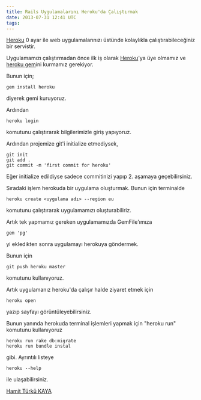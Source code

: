 ```yaml
---
title: Rails Uygulamalarını Heroku'da Çalıştırmak
date: 2013-07-31 12:41 UTC
tags:
---
```


[Heroku][1] 0 ayar ile web uygulamalarınızı üstünde kolaylıkla çalıştırabileceğiniz bir servistir.

Uygulamamızı çalıştırmadan önce ilk iş olarak [Heroku][1]'ya üye olmamız ve [heroku gem][2]ini kurmamız gerekiyor.

Bunun için;

    gem install heroku


diyerek gemi kuruyoruz.

Ardından

    heroku login


komutunu çalıştırarak bilgilerimizle giriş yapıyoruz.

Ardından projemize git'i initialize etmediysek,

    git init
    git add .
    git commit -m 'first commit for heroku'


Eğer initialize edildiyse sadece commitinizi yapıp 2. aşamaya geçebilirsiniz.

Sıradaki işlem herokuda bir uygulama oluşturmak. Bunun için terminalde

    heroku create <uygulama adı> --region eu


komutunu çalıştırarak uygulamamızı oluşturabiliriz.

Artık tek yapmamız gereken uygulamamızda GemFile'ımıza

    gem 'pg'


yi ekledikten sonra uygulamayı herokuya göndermek.

Bunun için

    git push heroku master


komutunu kullanıyoruz.

Artık uygulamanız heroku'da çalışır halde ziyaret etmek için

    heroku open


yazıp sayfayı görüntüleyebilirsiniz.

Bunun yanında herokuda terminal işlemleri yapmak için "heroku run" komutunu kullanıyoruz

    heroku run rake db:migrate
    heroku run bundle instal


gibi. Ayrıntılı listeye

    heroku --help


ile ulaşabilirsiniz.

 [1]: https://www.heroku.com/
 [2]: https://github.com/heroku/heroku

 [Hamit Türkü KAYA](http://twitter.com/hamitturkukaya)